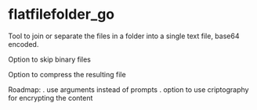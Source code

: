 # flatfilefolder_go

Tool to join or separate the files in a folder into a single text file, base64 encoded.

Option to skip binary files

Option to compress the resulting file


Roadmap:
. use arguments instead of prompts
. option to use criptography for encrypting the content
